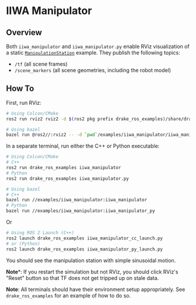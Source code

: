 # IIWA Manipulator

## Overview

Both `iiwa_manipulator` and `iiwa_manipulator.py` enable RViz visualization of a static [`ManipulationStation`](https://github.com/RobotLocomotion/drake/tree/master/examples/manipulation_station) example.
They publish the following topics:

* `/tf` (all scene frames)
* `/scene_markers` (all scene geometries, including the robot model)

## How To

First, run RViz:

```sh
# Using Colcon/CMake
ros2 run rviz2 rviz2 -d $(ros2 pkg prefix drake_ros_examples)/share/drake_ros_examples/iiwa_manipulator.rviz

# Using bazel
bazel run @ros2//:rviz2 -- -d `pwd`/examples/iiwa_manipulator/iiwa_manipulator.rviz
```

In a separate terminal, run either the C++ or Python executable:

```sh
# Using Colcon/CMake
# C++
ros2 run drake_ros_examples iiwa_manipulator
# Python
ros2 run drake_ros_examples iiwa_manipulator.py

# Using bazel
# C++
bazel run //examples/iiwa_manipulator:iiwa_manipulator
# Python
bazel run //examples/iiwa_manipulator:iiwa_manipulator_py
```
Or
```sh
# Using ROS 2 Launch (C++)
ros2 launch drake_ros_examples iiwa_manipulator_cc_launch.py
# or (Python)
ros2 launch drake_ros_examples iiwa_manipulator_py_launch.py
```
You should see the manipulation station with simple sinusoidal motion.

**Note***: If you restart the simulation but not RViz, you should click RViz's
"Reset" button so that TF does not get tripped up on stale data.

**Note**: All terminals should have their environment setup appropriately. See
`drake_ros_examples` for an example of how to do so.
